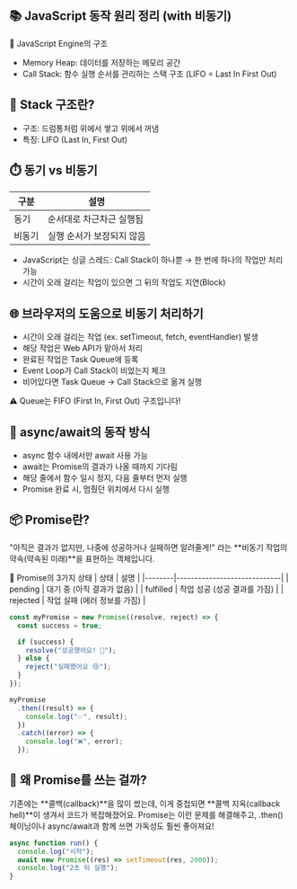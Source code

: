 ## 📚 JavaScript 동작 원리 정리 (with 비동기)
🔧 JavaScript Engine의 구조
- Memory Heap: 데이터를 저장하는 메모리 공간
- Call Stack: 함수 실행 순서를 관리하는 스택 구조 (LIFO = Last In First Out)

## 📌 Stack 구조란?
- 구조: 드럼통처럼 위에서 쌓고 위에서 꺼냄
- 특징: LIFO (Last In, First Out)

## ⏱️ 동기 vs 비동기
| 구분   | 설명                        |
|--------|-----------------------------|
| 동기   | 순서대로 차근차근 실행됨    |
| 비동기 | 실행 순서가 보장되지 않음   |
- JavaScript는 싱글 스레드: Call Stack이 하나뿐 → 한 번에 하나의 작업만 처리 가능
- 시간이 오래 걸리는 작업이 있으면 그 뒤의 작업도 지연(Block)

## 🌐 브라우저의 도움으로 비동기 처리하기
- 시간이 오래 걸리는 작업 (ex. setTimeout, fetch, eventHandler) 발생
- 해당 작업은 Web API가 맡아서 처리
- 완료된 작업은 Task Queue에 등록
- Event Loop가 Call Stack이 비었는지 체크
- 비어있다면 Task Queue → Call Stack으로 옮겨 실행

⚠️ Queue는 FIFO (First In, First Out) 구조입니다!


## 🔄 async/await의 동작 방식
- async 함수 내에서만 await 사용 가능
- await는 Promise의 결과가 나올 때까지 기다림
- 해당 줄에서 함수 일시 정지, 다음 줄부터 먼저 실행
- Promise 완료 시, 멈췄던 위치에서 다시 실행

## 📦 Promise란?
"아직은 결과가 없지만, 나중에 성공하거나 실패하면 알려줄게!"
라는 **비동기 작업의 약속(약속된 미래)**을 표현하는 객체입니다.

🔄 Promise의 3가지 상태
| 상태   | 설명                        |
|--------|-----------------------------|
| pending | 대기 중 (아직 결과가 없음) | 
| fulfilled | 작업 성공 (성공 결과를 가짐) | 
| rejected | 작업 실패 (에러 정보를 가짐) | 

```jsx
const myPromise = new Promise((resolve, reject) => {
  const success = true;

  if (success) {
    resolve("성공했어요! 🎉");
  } else {
    reject("실패했어요 😢");
  }
});

myPromise
  .then((result) => {
    console.log("✅", result);
  })
  .catch((error) => {
    console.log("❌", error);
  });
```

## 🤔 왜 Promise를 쓰는 걸까?
기존에는 **콜백(callback)**을 많이 썼는데, 이게 중첩되면 **콜백 지옥(callback hell)**이 생겨서 코드가 복잡해졌어요.
Promise는 이런 문제를 해결해주고, .then() 체이닝이나 async/await과 함께 쓰면 가독성도 훨씬 좋아져요!


```jsx
async function run() {
  console.log("시작");
  await new Promise((res) => setTimeout(res, 2000));
  console.log("2초 뒤 실행");
}
```
